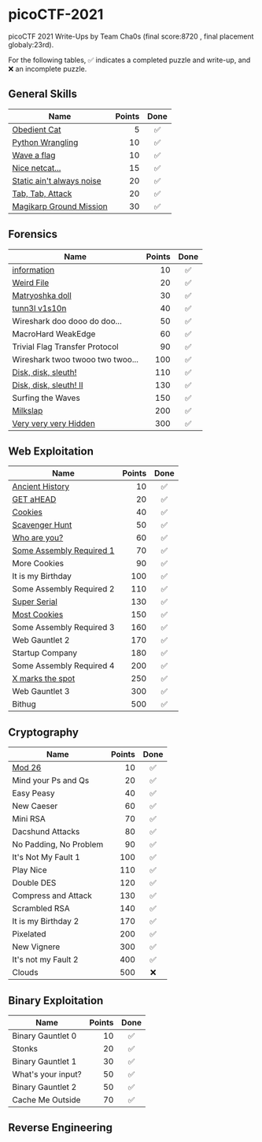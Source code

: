 # picoCTF-2021

picoCTF 2021 Write-Ups by Team Cha0s (final score:8720 , final placement globaly:23rd).

For the following tables,
:white_check_mark: indicates a completed puzzle and write-up, and :x: an incomplete puzzle.

## General Skills

| Name                               | Points |         Done         |
| ---------------------------------- | -----: | :------------------: |
| [Obedient Cat](General%20Skills/Obedient%20Cat)|      5 |  :white_check_mark:  |
| [Python Wrangling](General%20Skills/Python%20Wrangling)                   |     10 |  :white_check_mark:  |
| [Wave a flag](/General%20Skills/Wave%20a%20flag)                        |     10 |  :white_check_mark:  |
| [Nice netcat...](/General%20Skills/Nice%20netcat)                     |     15 |  :white_check_mark:  |
| [Static ain't always noise](/General%20Skills/Static%20ain't%20always%20noise)          |     20 |  :white_check_mark:  |
| [Tab, Tab, Attack](/General%20Skills/Tab%2C%20Tab%2C%20Attack)                   |     20 |  :white_check_mark:  |
| [Magikarp Ground Mission](/General%20Skills/Magikarp%20Ground%20Mission)            |     30 |  :white_check_mark:  |


## Forensics

| Name                               | Points |         Done         |
| ---------------------------------- | -----: | :------------------: |
| [information](/Forensics/information)                        |     10 |  :white_check_mark:  |
| [Weird File](Forensics/WeirdFile)         |     20 |  :white_check_mark:  |
| [Matryoshka doll](Forensics/Matryoshka%20doll)                  |     30 |  :white_check_mark:  |
| [tunn3l v1s10n](/Forensics/Tunnel_Vision)                      |     40 |  :white_check_mark:  |
| Wireshark doo dooo do doo...       |     50 |  :white_check_mark:  |
| MacroHard WeakEdge                 |     60 |  :white_check_mark:  |
| Trivial Flag Transfer Protocol     |     90 |  :white_check_mark:  |
| Wireshark twoo twooo two twoo...   |    100 |  :white_check_mark:  |
| [Disk, disk, sleuth!](/Forensics/DiskDiskSleuth1)                |    110 |  :white_check_mark:  |
| [Disk, disk, sleuth! II](/Forensics/DiskDiskSleuth2)   |    130 |  :white_check_mark:  |
| Surfing the Waves                  |    150 |  :white_check_mark:  |
| [Milkslap](/Forensics/Milkslap)                           |    200 |  :white_check_mark:  |
| [Very very very Hidden](/Forensics/VeryVeryVeryHidden)              |    300 |  :white_check_mark:  |

## Web Exploitation

| Name                               | Points |         Done         |
| ---------------------------------- | -----: | :------------------: |
| [Ancient History](/Web%20Exploitation/Ancient%20History)                    |     10 |  :white_check_mark: |
| [GET aHEAD](/Web%20Exploitation/GET%20aHEAD)                          |     20 |  :white_check_mark:  |
| [Cookies](/Web%20Exploitation/Cookies)                            |     40 |  :white_check_mark:  |
| [Scavenger Hunt](/Web%20Exploitation/Scavenger%20Hunt)                     |     50 |  :white_check_mark:  |
| [Who are you?](/Web%20Exploitation/Who%20are%20you)                       |     60 |  :white_check_mark:  |
| [Some Assembly Required 1](/Web%20Exploitation/Some%20Assembly%20Required%201)           |     70 |  :white_check_mark:  |
| More Cookies                       |     90 |  :white_check_mark:  |
| It is my Birthday                       |     100 |  :white_check_mark:  |
| Some Assembly Required 2           |     110 |  :white_check_mark:  |
| [Super Serial](/Web%20Exploitation/Some%20Assembly%20Required%201)                       |     130 |  :white_check_mark:  |
| [Most Cookies](/Web%20Exploitation/Most%20Cookies)                       |     150 |  :white_check_mark:  |
| Some Assembly Required 3           |     160 |  :white_check_mark:  |
| Web Gauntlet 2           |     170 |  :white_check_mark:  |
| Startup Company           |     180 |  :white_check_mark:  |
| Some Assembly Required 4           |     200 |  :white_check_mark:  |
| [X marks the spot](/Web%20Exploitation/X_Marks_The_Spot)                   |     250 |  :white_check_mark:  |
| Web Gauntlet 3                     |     300 |  :white_check_mark:  |
| Bithug                             |     500 |  :white_check_mark:  |

## Cryptography
| Name                               | Points |         Done         |
| ---------------------------------- | -----: | :------------------: |
| [Mod 26](Cyrptography/Mod%2026)    |     10 |  :white_check_mark:  |
| Mind your Ps and Qs                |     20 |  :white_check_mark:  |
| Easy Peasy                         |     40 |  :white_check_mark:  |
| New Caeser                         |     60 |  :white_check_mark:  |
| Mini RSA                           |     70 |  :white_check_mark:  |
| Dacshund Attacks                   |     80 |  :white_check_mark:  |
| No Padding, No Problem             |     90 |  :white_check_mark:  |
| It's Not My Fault 1                |    100 |  :white_check_mark:  |
| Play Nice                          |    110 |  :white_check_mark:  |
| Double DES                         |    120 |  :white_check_mark:  |
| Compress and Attack                |    130 |  :white_check_mark:  |
| Scrambled RSA                      |    140 |  :white_check_mark:  |
| It is my Birthday 2                |    170 |  :white_check_mark:  |
| Pixelated                          |    200 |  :white_check_mark:  |
| New Vignere                        |    300 |  :white_check_mark:  |
| It's not my Fault 2                |    400 |  :white_check_mark:  |
| Clouds                             |    500 |         :x:          |

## Binary Exploitation
| Name                               | Points |         Done         |
| ---------------------------------- | -----: | :------------------: |
| Binary Gauntlet 0                  |     10 |  :white_check_mark:  |
| Stonks                             |     20 |  :white_check_mark:  |
| Binary Gauntlet 1                  |     30 |  :white_check_mark:  |
| What's your input?                 |     50 |  :white_check_mark:  |
| Binary Gauntlet 2                  |     50 |  :white_check_mark:  |
| Cache Me Outside                   |     70 |  :white_check_mark:  |



## Reverse Engineering
